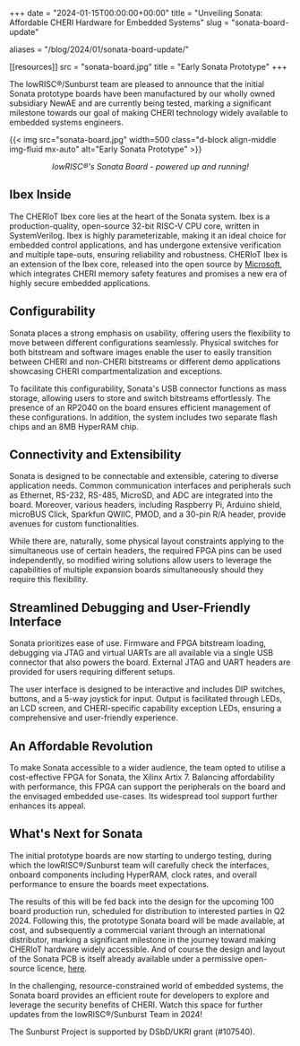 +++
date = "2024-01-15T00:00:00+00:00"
title = "Unveiling Sonata: Affordable CHERI Hardware for Embedded Systems"
slug = "sonata-board-update"

aliases = "/blog/2024/01/sonata-board-update/"

[[resources]]
src = "sonata-board.jpg"
title = "Early Sonata Prototype"
+++

The lowRISC®/Sunburst team are pleased to announce that the initial Sonata prototype boards have been manufactured by our wholly owned subsidiary NewAE and are currently being tested, marking a significant milestone towards our goal of making CHERI technology widely available to embedded systems engineers.

{{< img src="sonata-board.jpg" width=500 class="d-block align-middle img-fluid mx-auto" alt="Early Sonata Prototype" >}}

*<p style="text-align: center;">lowRISC®'s Sonata Board - powered up and running!</p>*

## Ibex Inside

The CHERIoT Ibex core lies at the heart of the Sonata system.
Ibex is a production-quality, open-source 32-bit RISC-V CPU core, written in SystemVerilog.
Ibex is highly parameterizable, making it an ideal choice for embedded control applications, and has undergone extensive verification and multiple tape-outs, ensuring reliability and robustness.
CHERIoT Ibex is  an extension of the Ibex core, released into the open source by [Microsoft](https://www.microsoft.com/en-us/research/publication/cheriot-rethinking-security-for-low-cost-embedded-systems/), which integrates CHERI memory safety features and promises a new era of highly secure embedded applications.

## Configurability

Sonata places a strong emphasis on usability, offering users the flexibility to move between different configurations seamlessly.
Physical switches for both bitstream and software images enable the user to easily transition between CHERI and non-CHERI bitstreams or different demo applications showcasing CHERI compartmentalization and exceptions.

To facilitate this configurability, Sonata's USB connector functions as mass storage, allowing users to store and switch bitstreams effortlessly.
The presence of an RP2040 on the board ensures efficient management of these configurations.
In addition, the system includes two separate flash chips and an 8MB HyperRAM chip.

## Connectivity and Extensibility

Sonata is designed to be connectable and extensible, catering to diverse application needs.
Common communication interfaces and peripherals such as Ethernet, RS-232, RS-485, MicroSD, and ADC are integrated into the board.
Moreover, various headers, including Raspberry Pi, Arduino shield, microBUS Click, Sparkfun QWIIC, PMOD, and a 30-pin R/A header, provide avenues for custom functionalities.

While there are, naturally, some physical layout constraints applying to the simultaneous use of certain headers, the required FPGA pins can be used independently, so modified wiring solutions allow users to leverage the capabilities of multiple expansion boards simultaneously should they require this flexibility.

## Streamlined Debugging and User-Friendly Interface

Sonata prioritizes ease of use.
Firmware and FPGA bitstream loading, debugging via JTAG and virtual UARTs are all available via a single USB connector that also powers the board.
External JTAG and UART headers are provided for users requiring different setups.

The user interface is designed to be interactive and includes DIP switches, buttons, and a 5-way joystick for input.
Output is facilitated through LEDs, an LCD screen, and CHERI-specific capability exception LEDs, ensuring a comprehensive and user-friendly experience.

## An Affordable Revolution

To make Sonata accessible to a wider audience, the team opted to utilise a cost-effective FPGA for Sonata, the Xilinx Artix 7.
Balancing affordability with performance, this FPGA can support the peripherals on the board and the envisaged embedded use-cases.
Its widespread tool support further enhances its appeal.

## What's Next for Sonata

The initial prototype boards are now starting to undergo testing, during which the lowRISC®/Sunburst team will carefully check the interfaces, onboard components including HyperRAM, clock rates, and overall performance to ensure the boards meet expectations. 

The results of this will be fed back into the design for the upcoming 100 board production run, scheduled for distribution to interested parties in Q2 2024.
Following this, the prototype Sonata board will be made available, at cost, and subsequently a commercial variant through an international distributor, marking a significant milestone in the journey toward making CHERIoT hardware widely accessible.
And of course the design and layout of the Sonata PCB is itself already available under a permissive open-source licence, [here](https://github.com/newaetech/sonata-pcb).

In the challenging, resource-constrained world of embedded systems, the Sonata board provides an efficient route for developers to explore and leverage the security benefits of CHERI.
Watch this space for further updates from the lowRISC®/Sunburst Team in 2024!

The Sunburst Project is supported by DSbD/UKRI grant (#107540).
